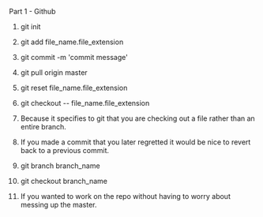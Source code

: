 Part 1 - Github
1. git init
2. git add file_name.file_extension
3. git commit -m 'commit message'

1. git pull origin master
2. git reset file_name.file_extension
3. git checkout -- file_name.file_extension
4. Because it specifies to git that you are checking out a file rather than an entire branch.  
5. If you made a commit that you later regretted it would be nice to revert back to a previous commit.

1. git branch branch_name
2. git checkout branch_name
3. If you wanted to work on the repo without having to worry about messing up the master.   
